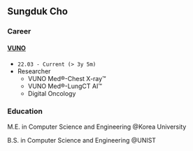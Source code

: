 ## Sungduk Cho

### Career

#### [VUNO](https://www.vuno.co) 

- `22.03 - Current (> 3y 5m)`
- Researcher
  - VUNO Med®-Chest X-ray™
  - VUNO Med®-LungCT AI™
  - Digital Oncology

### Education

M.E. in Computer Science and Engineering @Korea University

B.S. in Computer Science and Engineering @UNIST
